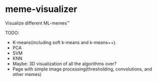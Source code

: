 # meme-visualizer
Visualize different ML-memes™

TODO:
* K-means(including soft k-means and k-means++).
* PCA
* SVM
* KNN
* Maybe: 3D visualization of all the algorithms over?
* Page with simple image processing(thresholding, convolutions, and other memes)
